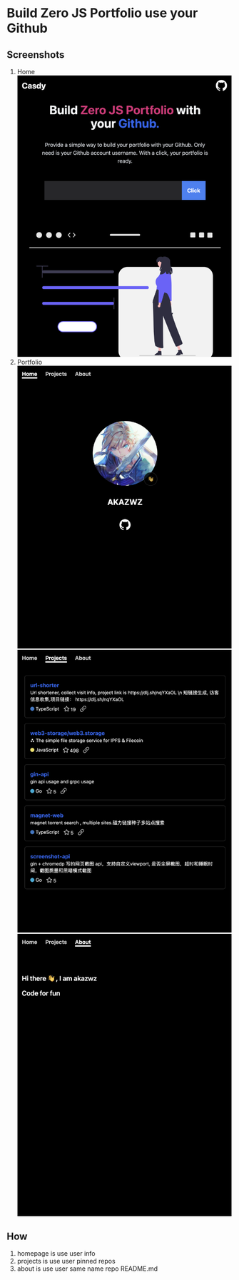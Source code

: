 # Build Zero JS Portfolio use your Github

## Screenshots

1. Home
   ![home](./readme/home.png)
2. Portfolio
   ![portfolio_home](./readme/portfolio_home.png)
   ![portfolio_projects](./readme/portfolio_projects.png)
   ![portfolio_about](./readme/portfolio_about.png)

## How

1. homepage is use user info
2. projects is use user pinned repos
3. about is use user same name repo README.md
